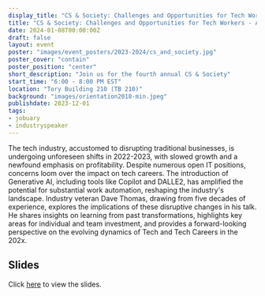 ```yaml
---
display_title: "CS & Society: Challenges and Opportunities for Tech Workers - AI Down the Line"
title: "CS & Society: Challenges and Opportunities for Tech Workers - AI Down the Line"
date: 2024-01-08T00:00:00Z
draft: false
layout: event
poster: "images/event_posters/2023-2024/cs_and_society.jpg"
poster_cover: "contain"
poster_position: "center"
short_description: "Join us for the fourth annual CS & Society"
start_time: "6:00 - 8:00 PM EST"
location: "Tory Building 210 (TB 210)"
background: "images/orientation2018-min.jpeg"
publishdate: 2023-12-01
tags:
- jobuary
- industryspeaker
---
```

The tech industry, accustomed to disrupting traditional businesses, is undergoing unforeseen shifts in 2022-2023, with slowed growth and a newfound emphasis on profitability. Despite numerous open IT positions, concerns loom over the impact on tech careers. The introduction of Generative AI, including tools like Copilot and DALLE2, has amplified the potential for substantial work automation, reshaping the industry's landscape. Industry veteran Dave Thomas, drawing from five decades of experience, explores the implications of these disruptive changes in his talk. He shares insights on learning from past transformations, highlights key areas for individual and team investment, and provides a forward-looking perspective on the evolving dynamics of Tech and Tech Careers in the 202x.

## Slides

Click [here](/pdfs/2023-2024/CS-&-Society-Talk.pdf) to view the slides.